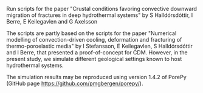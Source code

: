 Run scripts for the paper 
   "Crustal conditions favoring convective downward migration of fractures in deep hydrothermal systems" by S Halldórsdóttir, I Berre, E Keilegavlen and G Axelsson

The scripts are partly based on the scripts for the paper 
   "Numerical modelling of convection-driven cooling, deformation and fracturing of thermo-poroelastic media" by I Stefansson, E Keilegavlen, S Halldórsdóttir and I Berre, that presented a proof-of-concept for CDM. However, in the present study, we simulate different geological settings known to host hydrothermal systems.

The simulation results may be reproduced using version 1.4.2 of PorePy (GitHub page https://github.com/pmgbergen/porepy/).
